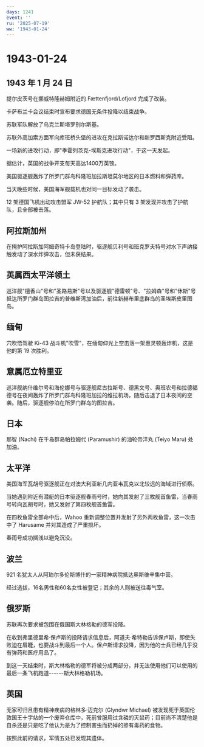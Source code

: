 ```yaml
---
days: 1241
event: ''
ru: '2025-07-19'
ww: '1943-01-24'
---
```


# 1943-01-24

## 1943 年 1 月 24 日

提尔皮茨号在挪威特隆赫姆附近的 Fættenfjord/Lofjord 完成了改装。

卡萨布兰卡会议结束时宣布要求德国无条件投降以结束战争。

苏联军队解放了乌克兰斯塔罗别尔斯基。

苏联外高加索方面军向库班桥头堡的进攻在克拉斯诺达尔和新罗西斯克附近受阻。

一场新的进攻行动，即"季霍列茨克-埃斯克进攻行动"，于这一天发起。

据估计，英国的战争开支每天高达1400万英镑。

美国驱逐舰轰炸了所罗门群岛科隆班加拉斯坦莫尔地区的日本燃料和弹药库。

当天晚些时候，美国海军舰载机也对同一目标发动了袭击。

12 架德国飞机出动攻击盟军 JW-52 护航队；其中只有 3
架发现并攻击了护航队，且全部被击落。

## 阿拉斯加州

在掩护阿拉斯加阿姆奇特卡岛登陆时，驱逐舰贝利号和班克罗夫特号对水下声纳接触发动了深水炸弹攻击，但未获结果。

## 英属西太平洋领土

巡洋舰"檀香山"号和"圣路易斯"号以及驱逐舰"德雷顿"号、"拉姆森"号和"休斯"号抵达所罗门群岛图拉吉的普维斯湾加油后，前往新赫布里底群岛的圣埃斯皮里图岛。

## 缅甸

穴吹悟驾驶 Ki-43
战斗机"吹雪"，在缅甸仰光上空击落一架惠灵顿轰炸机，这是他的第 19 次胜利。

## 意属厄立特里亚

巡洋舰纳什维尔号和海伦娜号与驱逐舰尼古拉斯号、德黑文号、奥班农号和拉德福德号在夜间轰炸了所罗门群岛科隆班加拉的维拉机场，随后击退了日本夜间的空袭。随后，驱逐舰停泊在所罗门群岛的图拉吉。

## 日本

那智 (Nachi) 在千岛群岛帕拉姆代 (Paramushir) 的油轮帝洋丸 (Teiyo Maru)
处加油。

## 太平洋

美国海军瓦胡号驱逐舰正在对澳大利亚新几内亚韦瓦克以北较远的海域进行侦察。

当她遇到附近有潜艇的日本驱逐舰春雨号时，她向其发射了三枚舰首鱼雷，当春雨号转向瓦胡号时，她又发射了第四枚舰首鱼雷。

在四枚鱼雷全部命中后，Wahoo
重新调整位置并发射了另外两枚鱼雷，这一次击中了 Harusame
并对其造成了严重损坏。

春雨号成功搁浅以避免沉没。

## 波兰

921 名犹太人从阿珀尔多伦斯博什的一家精神病院抵达奥斯维辛集中营。

经过选拔，16名男性和60名女性被登记；其余的人则被送往毒气室。

## 俄罗斯

苏联再次要求被包围在俄国斯大林格勒的德军投降。

在收到弗里德里希·保卢斯的投降请求信息后，阿道夫·希特勒告诉保卢斯，即使失败迫在眉睫，也要战斗到最后一个人。保卢斯请求投降，因为他的士兵已经几乎没有弹药和医疗用品了。

到这一天结束时，斯大林格勒的德军将被分成两部分，并无法使用他们可以使用的最后一条飞机跑道------斯大林格勒机场。

## 英国

无家可归且患有精神疾病的格林多·迈克尔 (Glyndwr Michael)
被发现死于英国伦敦国王十字站的一个废弃仓库中，死前曾服用过含磷的灭鼠药；目前尚不清楚他是自杀还是只是吃了他认为是为了控制害虫而扔掉的掺有毒药的食物。

按照此前的请求，军情五处已发现其遗体。